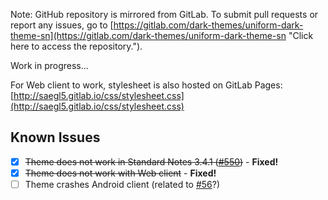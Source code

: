 Note: GitHub repository is mirrored from GitLab. To submit pull requests or report any issues, go to [https://gitlab.com/dark-themes/uniform-dark-theme-sn](https://gitlab.com/dark-themes/uniform-dark-theme-sn "Click here to access the repository.").

Work in progress...

For Web client to work, stylesheet is also hosted on GitLab Pages:
[http://saegl5.gitlab.io/css/stylesheet.css](http://saegl5.gitlab.io/css/stylesheet.css)

## Known Issues

- [x] ~~Theme does not work in Standard Notes 3.4.1 ([#550](https://github.com/standardnotes/desktop/issues/550))~~ - **Fixed!**<br>
- [x] ~~Theme does not work with Web client~~ - **Fixed!**<br>
- [ ] Theme crashes Android client (related to [#56](https://github.com/standardnotes/mobile/issues/56)?)<br>